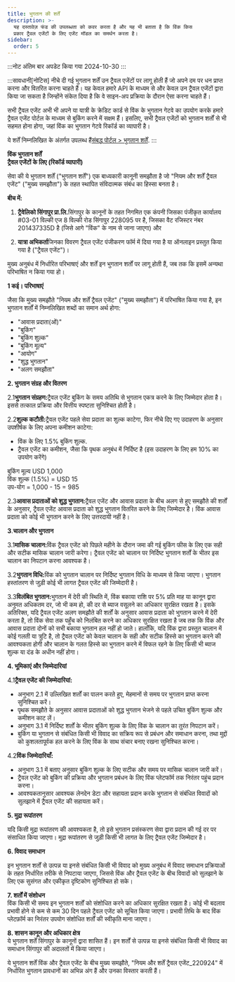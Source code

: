 ```yaml
---
title: भुगतान की शर्तें
description: >-
  यह दस्तावेज़ फंड की उपलब्धता को कवर करता है और यह भी बताता है कि विंक किस
  प्रकार ट्रैवल एजेंटों के लिए एजेंट मॉडल का समर्थन करता है।
sidebar:
  order: 5
---
```

:::नोट
अंतिम बार अपडेट किया गया 2024-10-30
:::

:::सावधानी\[नोटिस]
नीचे दी गई भुगतान शर्तें उन ट्रैवल एजेंटों पर लागू होती हैं जो अपने दम पर धन प्राप्त करना और वितरित करना चाहते हैं।
यह केवल हमारे API के माध्यम से और केवल उन ट्रैवल एजेंटों द्वारा किया जा सकता है जिन्होंने संकेत दिया है कि वे साइन-अप प्रक्रिया के दौरान ऐसा करना चाहते हैं।

सभी ट्रैवल एजेंट अभी भी अपने या यात्री के क्रेडिट कार्ड से विंक के भुगतान गेटवे का उपयोग करके हमारे ट्रैवल एजेंट पोर्टल के माध्यम से बुकिंग करने में सक्षम हैं। इसलिए, सभी ट्रैवल एजेंटों को भुगतान शर्तों से भी सहमत होना होगा, जहां विंक का भुगतान गेटवे रिकॉर्ड का व्यापारी है।

ये शर्तें निम्नलिखित के अंतर्गत उपलब्ध हैं[संबद्ध पोर्टल > भुगतान शर्तें](/studio/payment-terms). :::

**विंक भुगतान शर्तें**\
**ट्रैवल एजेंटों के लिए (रिकॉर्ड व्यापारी)**

सेवा की ये भुगतान शर्तें ("भुगतान शर्तें") एक बाध्यकारी कानूनी समझौता है जो "नियम और शर्तें ट्रैवल एजेंट" ("मुख्य समझौता") के तहत स्थापित संविदात्मक संबंध का हिस्सा बनता है।

**बीच में:**

1. **ट्रैवेलिको सिंगापुर प्रा.लि.**&#x938;िंगापुर के कानूनों के तहत निगमित एक कंपनी जिसका पंजीकृत कार्यालय #03-01 विल्की एज 8 विल्की रोड सिंगापुर 228095 पर है, जिसका वैट रजिस्टर नंबर 201437335D है (जिसे आगे "विंक" के नाम से जाना जाएगा) और

2. **यात्रा अभिकर्ता**जिनका विवरण ट्रैवल एजेंट पंजीकरण फॉर्म में दिया गया है या ऑनलाइन प्रस्तुत किया गया है ("ट्रैवल एजेंट")।

मुख्य अनुबंध में निर्धारित परिभाषाएं और शर्तें इन भुगतान शर्तों पर लागू होती हैं, जब तक कि इसमें अन्यथा परिभाषित न किया गया हो।

**1 कई। परिभाषाएं**

जैसा कि मुख्य समझौते "नियम और शर्तें ट्रैवल एजेंट" ("मुख्य समझौता") में परिभाषित किया गया है, इन भुगतान शर्तों में निम्नलिखित शब्दों का समान अर्थ होगा:

* "आवास प्रदाता(ओं)"
* "बुकिंग"
* "बुकिंग शुल्क"
* "बुकिंग मूल्य"
* "आयोग"
* "शुद्ध भुगतान"
* "अलग समझौता"

**2. भुगतान संग्रह और वितरण**

2.1**भुगतान संग्रहण:**&#x91F;्रैवल एजेंट बुकिंग के समय अतिथि से भुगतान एकत्र करने के लिए जिम्मेदार होता है। इससे तत्काल प्रक्रिया और वित्तीय स्पष्टता सुनिश्चित होती है।

2.2**शुल्क कटौती:**&#x91F;्रैवल एजेंट पहले सेवा प्रदाता का शुल्क काटेगा, फिर नीचे दिए गए उदाहरण के अनुसार उपशीर्षक के लिए अपना कमीशन काटेगा:

* विंक के लिए 1.5% बुकिंग शुल्क.
* ट्रैवल एजेंट का कमीशन, जैसा कि पृथक अनुबंध में निर्दिष्ट है (इस उदाहरण के लिए हम 10% का उपयोग करेंगे)

बुकिंग मूल्य USD 1,000\
विंक शुल्क (1.5%) = USD 15\
उप-योग = 1,000 - 15 = 985

2.3**आवास प्रदाताओं को शुद्ध भुगतान:**&#x91F;्रैवल एजेंट और आवास प्रदाता के बीच अलग से हुए समझौते की शर्तों के अनुसार, ट्रैवल एजेंट आवास प्रदाता को शुद्ध भुगतान वितरित करने के लिए जिम्मेदार है। विंक आवास प्रदाता को कोई भी भुगतान करने के लिए उत्तरदायी नहीं है।

**3**.**चालान और भुगतान**

3.1**मासिक चालान:**&#x935;िंक ट्रैवल एजेंट को पिछले महीने के दौरान जमा की गई बुकिंग फीस के लिए एक सही और सटीक मासिक चालान जारी करेगा। ट्रैवल एजेंट को चालान पर निर्दिष्ट भुगतान शर्तों के भीतर इस चालान का निपटान करना आवश्यक है।

3.2**भुगतान विधि:**&#x935;िंक को भुगतान चालान पर निर्दिष्ट भुगतान विधि के माध्यम से किया जाएगा। भुगतान हस्तांतरण से जुड़ी कोई भी लागत ट्रैवल एजेंट की जिम्मेदारी है।

3.3**विलंबित भुगतान:**&#x92D;ुगतान में देरी की स्थिति में, विंक बकाया राशि पर 5% प्रति माह या कानून द्वारा अनुमत अधिकतम दर, जो भी कम हो, की दर से ब्याज वसूलने का अधिकार सुरक्षित रखता है। इसके अतिरिक्त, यदि ट्रैवल एजेंट अलग समझौते की शर्तों के अनुसार आवास प्रदाता को भुगतान करने में देरी करता है, तो विंक सेवा तक पहुँच को निलंबित करने का अधिकार सुरक्षित रखता है जब तक कि विंक और आवास प्रदाता दोनों को सभी बकाया भुगतान हल नहीं हो जाते। हालाँकि, यदि विंक द्वारा प्रस्तुत चालान में कोई गलती या त्रुटि है, तो ट्रैवल एजेंट को केवल चालान के सही और सटीक हिस्से का भुगतान करने की आवश्यकता होगी और चालान के गलत हिस्से का भुगतान करने में विफल रहने के लिए किसी भी ब्याज शुल्क या दंड के अधीन नहीं होगा।

**4. भूमिकाएं और जिम्मेदारियां**

4.1**ट्रैवल एजेंट की जिम्मेदारियां:**

* अनुभाग 2.1 में उल्लिखित शर्तों का पालन करते हुए, मेहमानों से समय पर भुगतान प्राप्त करना सुनिश्चित करें।
* पृथक समझौते के अनुसार आवास प्रदाताओं को शुद्ध भुगतान भेजने से पहले उचित बुकिंग शुल्क और कमीशन काट लें।
* अनुभाग 3.1 में निर्दिष्ट शर्तों के भीतर बुकिंग शुल्क के लिए विंक के चालान का तुरंत निपटान करें।
* बुकिंग या भुगतान से संबंधित किसी भी विवाद का सक्रिय रूप से प्रबंधन और समाधान करना, तथा मुद्दों को कुशलतापूर्वक हल करने के लिए विंक के साथ संचार बनाए रखना सुनिश्चित करना।

4.2**विंक जिम्मेदारियाँ:**

* अनुभाग 3.1 में बताए अनुसार बुकिंग शुल्क के लिए सटीक और समय पर मासिक चालान जारी करें।
* ट्रैवल एजेंट को बुकिंग की प्रक्रिया और भुगतान प्रबंधन के लिए विंक प्लेटफॉर्म तक निरंतर पहुंच प्रदान करना।
* आवश्यकतानुसार आवश्यक लेनदेन डेटा और सहायता प्रदान करके भुगतान से संबंधित विवादों को सुलझाने में ट्रैवल एजेंट की सहायता करें।

**5. मुद्रा रूपांतरण**

यदि किसी मुद्रा रूपांतरण की आवश्यकता है, तो इसे भुगतान प्रसंस्करण सेवा द्वारा प्रदान की गई दर पर संसाधित किया जाएगा। मुद्रा रूपांतरण से जुड़ी किसी भी लागत के लिए ट्रैवल एजेंट जिम्मेदार है।

**6. विवाद समाधान**

इन भुगतान शर्तों से उत्पन्न या इनसे संबंधित किसी भी विवाद को मुख्य अनुबंध में विवाद समाधान प्रक्रियाओं के तहत निर्धारित तरीके से निपटाया जाएगा, जिससे विंक और ट्रैवल एजेंट के बीच विवादों को सुलझाने के लिए एक सुसंगत और एकीकृत दृष्टिकोण सुनिश्चित हो सके।

**7. शर्तों में संशोधन**\
विंक किसी भी समय इन भुगतान शर्तों को संशोधित करने का अधिकार सुरक्षित रखता है। कोई भी बदलाव प्रभावी होने से कम से कम 30 दिन पहले ट्रैवल एजेंट को सूचित किया जाएगा। प्रभावी तिथि के बाद विंक प्लेटफ़ॉर्म का निरंतर उपयोग संशोधित शर्तों की स्वीकृति माना जाएगा।

**8. शासन कानून और अधिकार क्षेत्र**\
ये भुगतान शर्तें सिंगापुर के कानूनों द्वारा शासित हैं। इन शर्तों से उत्पन्न या इनसे संबंधित किसी भी विवाद का समाधान सिंगापुर की अदालतों में किया जाएगा।

ये भुगतान शर्तें विंक और ट्रैवल एजेंट के बीच मुख्य समझौते, "नियम और शर्तें ट्रैवल एजेंट\_220924" में निर्धारित भुगतान प्रावधानों का अभिन्न अंग हैं और उनका विस्तार करती हैं।

